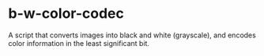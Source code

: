 # b-w-color-codec
A script that converts images into black and white (grayscale), and encodes color information in the least significant bit.
